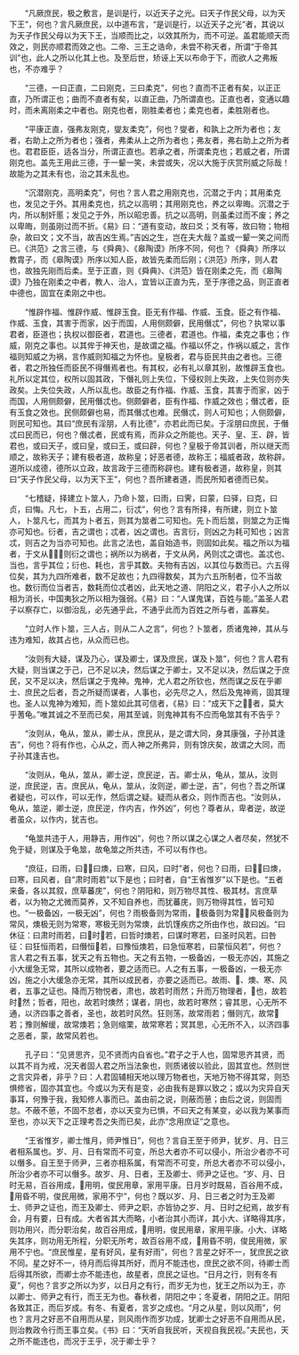 <!-- { "loadSidebar": true } -->
　　“凡厥庶民，极之敷言，是训是行，以近天子之光。曰天子作民父母，以为天下王”，何也？言凡厥庶民，以中道布言，“是训是行，以近天子之光”者，其说以为天子作民父母以为天下王，当顺而比之，以效其所为，而不可逆。盖君能顺天而效之，则民亦顺君而效之也。二帝、三王之诰命，未尝不称天者，所谓“于帝其训”也，此人之所以化其上也。及至后世，矫诬上天以布命于下，而欲人之弗叛也，不亦难乎？

　　“三德，一曰正直，二曰刚克，三曰柔克”，何也？直而不正者有矣，以正正直，乃所谓正也；曲而不直者有矣，以直正曲，乃所谓直也。正直也者，变通以趣时，而未离刚柔之中者也。刚克也者，刚胜柔者也；柔克也者，柔胜刚者也。

　　“平康正直，强弗友刚克，燮友柔克”，何也？燮者，和孰上之所为者也；友者，右助上之所为者也；强者，弗柔从上之所为者也；弗友者，弗右助上之所为者也。君君臣臣，适各当分，所谓正直也。若承之者，所谓柔克也；若威之者，所谓刚克也。盖先王用此三德，于一颦一笑，未尝或失，况以大施于庆赏刑威之际哉！故能为之其未有也，治之其未乱也。

　　“沉潜刚克，高明柔克”，何也？言人君之用刚克也，沉潜之于内；其用柔克也，发见之于外。其用柔克也，抗之以高明；其用刚克也，养之以卑晦。沉潜之于内，所以制奸慝；发见之于外，所以昭忠善。抗之以高明，则虽柔过而不废；养之以卑晦，则虽刚过而不折。《易》曰：“道有变动，故曰爻；爻有等，故曰物；物相杂，故曰文；文不当，故吉凶生焉。”吉凶之生，岂在夫大哉？盖或一颦一笑之间而已。《洪范》之言三德，与《舜典》、《皋陶谟》所序不同，何也？《舜典》所序以教胄子，而《皋陶谟》所序以知人臣，故皆先柔而后刚；《洪范》所序，则人君也，故独先刚而后柔。至于正直，则《舜典》、《洪范》皆在刚柔之先，而《皋陶谟》乃独在刚柔之中者，教人、治人，宜皆以正直为先，至于序德之品，则正直者中德也，固宜在柔刚之中也。

　　“惟辟作福、惟辟作威、惟辟玉食。臣无有作福、作威、玉食。臣之有作福、作威、玉食，其害于而家，凶于而国，人用侧颇僻，民用僭忒”，何也？执常以事君者，臣道也；执权以御臣者，君道也。三德者，君道也。作福，柔克之事也；作威，刚克之事也。以其侔于神天也，是故谓之福。作福以怀之，作祸以威之，言作福则知威之为祸，言作威则知福之为怀也。皇极者，君与臣民共由之者也。三德者，君之所独任而臣民不得僭焉者也。有其权，必有礼以章其别，故惟辟玉食也。礼所以定其位，权所以固其政，下僭礼则上失位，下侵权则上失政，上失位则亦失政矣。上失位失政，人所以乱也。故臣之有作福、作威、玉食，其害于而家，凶于而国，人用侧颇僻，民用僭忒也。侧颇僻者，臣有作福、作威之效也；僭忒者，臣有玉食之效也。民侧颇僻也易，而其僭忒也难。民僭忒，则人可知也；人侧颇僻，则民可知也。其曰“庶民有淫朋，人有比德”，亦若此而已矣。于淫朋曰庶民，于僭忒曰民而已，何也？僭忒者，民或有焉，而非众之所能也。天子、皇、王、辟，皆君也，或曰天子，或曰皇，或曰王，或曰辟，何也？皇极于帝其训者，所以继天而顺之，故称天子；建有极者道，故称皇；好恶者德，故称王；福威者政，故称辟。道所以成德，德所以立政，故言政于三德而称辟也。建有极者道，故称皇，则其曰“天子作民父母，以为天下王”，何也？吾所建者道，而民所知者德而已矣。

　　“七稽疑，择建立卜筮人，乃命卜筮，曰雨，曰霁，曰蒙，曰驿，曰克，曰贞，曰悔。凡七，卜五，占用二，衍忒”，何也？言有所择，有所建，则立卜筮人，卜筮凡七，而其为卜者五，则其为筮者二可知也。先卜而后筮，则筮之为正悔亦可知也。衍者，吉之谓也；忒者，凶之谓也。吉言衍，则凶之为耗可知也；凶言忒，则吉之为当亦可知也。此言之法也，盖自始造书，则固如此矣。福之所以为福者，于文从，则衍之谓也；祸所以为祸者，于文从呙，呙则忒之谓也。盖忒也、当也，言乎其位；衍也、耗也，言乎其数。夫物有吉凶，以其位与数而已。六五得位矣，其为九四所难者，数不足故也；九四得数矣，其为六五所制者，位不当故也。数衍而位当者吉，数耗而位忒者凶，此天地之道、阴阳之义，君子小人之所以相为消长，中国夷狄之所以相为强弱。《易》曰：“人谋鬼谋，百姓与能。”盖圣人君子以察存亡，以御治乱，必先通乎此，不通乎此而为百姓之所与者，盖寡矣。

　　“立时人作卜筮，三人占，则从二人之言”，何也？卜筮者，质诸鬼神，其从与违为难知，故其占也，从众而已也。

　　“汝则有大疑，谋及乃心，谋及卿士，谋及庶民，谋及卜筮”，何也？言人君有大疑，则当谋之于己，己不足以决，然后谋之于卿士，又不足以决，然后谋之于庶民，又不足以决，然后谋之于鬼神。鬼神，尤人君之所钦也，然而谋之反在乎卿士、庶民之后者，吾之所疑而谋者，人事也，必先尽之人，然后及鬼神焉，固其理也。圣人以鬼神为难知，而卜筮如此其可信者，《易》曰：“成天下之者，莫大乎蓍龟。”唯其诚之不至而已矣，用其至诚，则鬼神其有不应而龟筮其有不告乎？

　　“汝则从，龟从，筮从，卿士从，庶民从，是之谓大同，身其康强，子孙其逢吉”，何也？将有作也，心从之，而人神之所弗异，则有馀庆矣，故谓之大同，而子孙其逢吉也。

　　“汝则从，龟从，筮从，卿士逆，庶民逆，吉。卿士从，龟从，筮从，汝则逆，庶民逆，吉。庶民从，龟从，筮从，汝则逆，卿士逆，吉”，何也？吾之所谋者疑也，可以作，可以无作，然后谓之疑。疑而从者众，则作而吉也。“汝则从，龟从，筮逆，卿士逆，庶民逆，作内吉，作外凶”，何也？尊者从，卑者逆，故逆者虽众，以作内，犹吉也。

　　“龟筮共违于人，用静吉，用作凶”，何也？所以谋之心谋之人者尽矣，然犹不免于疑，则谋及于龟筮，故龟筮之所共违，不可以有作也。

　　“庶征，曰雨，曰，曰燠，曰寒，曰风，曰时”者，何也？曰雨，曰，曰燠，曰寒，曰风者，自“肃时雨若”以下是也；曰时者，自“王省惟岁”以下是也。“五者来备，各以其叙，庶草蕃庑”，何也？阴阳和，则万物尽其性、极其材。言庶草者，以为物之尤微而莫养，又不知自养也，而犹蕃庑，则万物得其性，皆可知也。“一极备凶，一极无凶”，何也？雨极备则为常雨，极备则为常，风极备则为常风，燠极无则为常寒，寒极无则为常燠，此饥馑疾疠之所由作也，故曰凶。“曰休征：曰肃时雨若，曰时若，曰哲时燠若，曰谋时寒若，曰圣时风若。曰咎征：曰狂恒雨若，曰僭恒若，曰豫恒燠若，曰急恒寒若，曰蒙恒风若”，何也？言人君之有五事，犹天之有五物也。天之有五物，一极备凶，一极无亦凶，其施之小大缓急无常，其所以成物者，要之适而已。人之有五事，一极备凶，一极无亦凶，施之小大缓急亦无常，其所以成民者，亦要之适而已。故雨、、燠、寒、风者，五事之证也。降而万物悦者，肃也，故若时雨然；升而万物理者，也，故若时然；哲者，阳也，故若时燠然；谋者，阴也，故若时寒然；睿其思，心无所不通，以济四事之善者，圣也，故若时风然。狂则荡，故常雨若；僭则亢，故常若；豫则解缓，故常燠若；急则缩栗，故常寒若；冥其思，心无所不入，以济四事之恶者，蒙，故常风若也。

　　孔子曰：“见贤思齐，见不贤而内自省也。”君子之于人也，固常思齐其贤，而以其不肖为戒，况天者固人君之所当法象也，则质诸彼以验此，固其宜也。然则世之言灾异者，非乎？曰：人君固辅相天地以理万物者也，天地万物不得其常，则恐惧修省，固亦其宜也。今或以为天有是变，必由我有是罪以致之；或以为灾异自天事耳，何豫于我，我知修人事而已。盖由前之说，则蔽而葸；由后之说，则固而怠。不蔽不葸，不固不怠者，亦以天变为已惧，不曰天之有某变，必以我为某事而至也，亦以天下之正理考吾之失而已矣，此亦“念用庶证”之意也。

　　“王省惟岁，卿士惟月，师尹惟日”，何也？言自王至于师尹，犹岁、月、日三者相系属也。岁、月、日有常而不可变，所总大者亦不可以侵小，所治少者亦不可以僭多。自王至于师尹，三者亦相系属，有常而不可变，所总大者亦不可以侵小，所治少者亦不可以僭多。故岁、月、日者，王及卿士、师尹之证也。“岁、月、日时无易，百谷用成，用明，俊民用章，家用平康。日月岁时既易，百谷用不成，用昏不明，俊民用微，家用不宁”，何也？既以岁、月、日三者之时为王及卿士、师尹之证也，而王及卿士、师尹之职，亦皆协之岁、月、日时之纪焉，故岁有会，月有要，日有成。大者省其大而略，小者治其小而详，其小大、详略得其序，则功用兴，而分职治矣，故百谷用成，用明，俊民用章，家用平康。小大、详略失其序，则功用无所程，分职无所考，故百谷用不成，用昏不明，俊民用微，家用不宁也。“庶民惟星，星有好风，星有好雨”，何也？言星之好不一，犹庶民之欲不同。星之好不一，待月而后得其所好，而月不能违也，庶民之欲不同，待卿士而后得其所欲，而卿士亦不能违也，故星者，庶民之证也。“日月之行，则有冬有夏”，何也？言岁之所以为岁，以日月之有行，而岁无为也，犹王之所以为王，亦以卿士、师尹之有行，而王无为也。春秋者，阴阳之中；冬夏者，阴阳之正。阴阳各致其正，而后岁成。有冬、有夏者，言岁之成也。“月之从星，则以风雨”，何也？言月之好恶不自用而从星，则风雨作而岁功成，犹卿士之好恶不自用而从民，则治教政令行而王事立矣。《书》曰：“天听自我民听，天视自我民视。”夫民也，天之所不能违也，而况于王乎，况于卿士乎？

